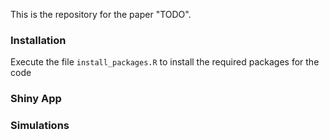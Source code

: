 This is the repository for the paper "TODO". 

### Installation

Execute the file `install_packages.R` to install the required packages for the code

### Shiny App


### Simulations



